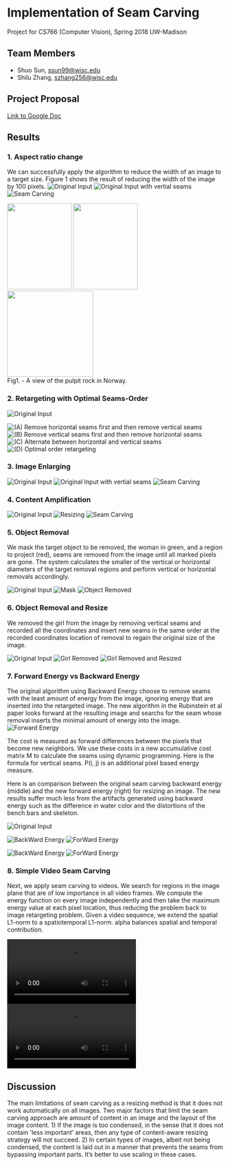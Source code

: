 # Implementation of Seam Carving
Project for CS766 (Computer Vision), Spring 2018 UW-Madison

## Team Members
- Shuo Sun, ssun99@wisc.edu
- Shilu Zhang, szhang256@wisc.edu

## Project Proposal
[Link to Google Doc](https://docs.google.com/document/d/1z0z4b6yVGYcPRXuUE_9kr-a2so3J8vSAw8htgIIx6CU/edit?usp=sharing)


## Results
### 1. Aspect ratio change
We can successfully apply the algorithm to reduce the width of an image to a target size. Figure 1 shows the result of reducing the width of the image by 100 pixels.
![Original Input](Images/christmas_original.jpg)
![Original Input with vertial seams](Images/christmas_rm_100cols_Vseams.png)
![Seam Carving](Images/christmas_rm_100cols.png)

<img src="Images/christmas_original.jpg" width="150" height="200">
<img src="Images/christmas_rm_100cols_Vseams.png" width="150" height="200">
<img src="Images/christmas_rm_100cols.png" height="200">
<figcaption>Fig1. - A view of the pulpit rock in Norway.</figcaption>

### 2. Retargeting with Optimal Seams-Order

![Original Input](Images/charles_original.png)

![(A) Remove horizontal seams first and then remove vertical seams](Images/charles_rm100rows_rm100cols.png)
![(B) Remove vertical seams first and then remove horizontal seams](Images/charles_rm100cols_rm100rows.png)
![(C) Alternate between horizontal and vertical seams](Images/charles_rm100rows_100cols_altern.png)
![(D) Optimal order retargeting](Images/charles_optimal_100cols100rows.png)

### 3. Image Enlarging

![Original Input](Images/desert.jpg)
![Original Input with vertial seams](Images/desert_add_50percentcols_Vseams.png)
![Seam Carving](Images/desert_add_50percentcols.png)

### 4. Content Amplification

![Original Input](Images/arch_original.png)
![Resizing](Images/arch_magnified.png)
![Seam Carving](Images/arch_retarget.png)

### 5. Object Removal
We mask the target object to be removed, the woman in green, and a region to project (red), seams are removed from the image until all marked pixels are gone. The system calculates the smaller of the vertical or horizontal diameters of the target removal regions and perform vertical or horizontal removals accordingly.

![Original Input](Images/Couple.png)
![Mask](Images/Couple_protect_mask.png)
![Object Removed](Images/Couple_objrm.png)

### 6. Object Removal and Resize
We removed the girl from the image by removing vertical seams and recorded all the coordinates and insert new seams in the same order at the recorded coordinates location of removal to regain the original size of the image.

![Original Input](Images/Beach.png)
![Girl Removed](Images/Beach_girl_removed.png)
![Girl Removed and Resized](Images/Beach_girl_removed_resized.png)


### 7. Forward Energy vs Backward Energy

The original algorithm using Backward Energy choose to remove seams with the least amount of energy from the image, ignoring energy that are inserted into the retargeted image. The new algorithm in the Rubinstein et al paper looks forward at the resulting image and searchs for the seam whose removal inserts the minimal amount of energy into the image. 
![Forward Energy](Images/ForwardEnerge.png)

The cost is measured as forward differences between the pixels that become new neighbors. We use these costs in a new accumulative cost matrix M to calculate the seams using dynamic programming. Here is the formula for vertical seams. P(i, j) is an additional pixel based energy measure.

Here is an comparison between the original seam carving backward energy (middle) and the new forward energy (right) for resizing an image. The new results suffer much less from the artifacts generated using backward energy such as the difference in water color and the distortions of the bench bars and skeleton.

![Original Input](Images/bench3.png)

![BackWard Energy](Images/bench_rmVseams_be.png)
![ForWard Energy](Images/bench_rmVseams2_fe.png)

![BackWard Energy](Images/bench_rm_be.png)
![ForWard Energy](Images/bench_rm2_fe.png)


### 8. Simple Video Seam Carving

Next, we apply seam carving to videos. We search for regions in the image plane that are of low importance in all video frames. We compute the energy function on every image independently and then take the maximum energy value at each pixel location, thus reducing the problem back to image retargeting problem. Given a video sequence,  we extend the spatial L1-norm to a spatiotemporal L1-norm. alpha balances spatial and temporal contribution. 

![Original Input](Videos/golf.mp4)
![Seam Carving](Videos/golf_reduced.mov)

## Discussion
The main limitations of seam carving as a resizing method is that it does not work automatically on all images. Two major factors that limit the seam carving approach are amount of content in an image and the layout of the image content. 1) If the image is too condensed, in the sense that it does not contain 'less important' areas, then any type of content-aware resizing strategy will not succeed. 2) In certain types of images, albeit not being condensed, the content is laid out in a manner that prevents the seams from bypassing important parts.  It’s better to use scaling in these cases.
